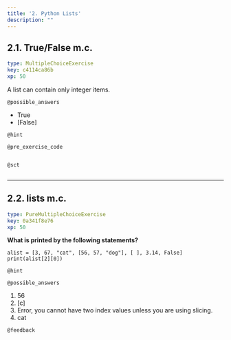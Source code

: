 ```yaml
---
title: '2. Python Lists'
description: ""
---
```


## 2.1. True/False m.c.

```yaml
type: MultipleChoiceExercise
key: c4114ca86b
xp: 50
```

A list can contain only integer items.

`@possible_answers`
- True
- [False]

`@hint`


`@pre_exercise_code`
```{python}

```

`@sct`
```{python}

```

---

## 2.2. lists m.c.

```yaml
type: PureMultipleChoiceExercise
key: 0a341f8e76
xp: 50
```

**What is printed by the following statements?**

```
alist = [3, 67, "cat", [56, 57, "dog"], [ ], 3.14, False]
print(alist[2][0])
```

`@hint`


`@possible_answers`
1. 56
2. [c]
3. Error, you cannot have two index values unless you are using slicing.
4. cat

`@feedback`
